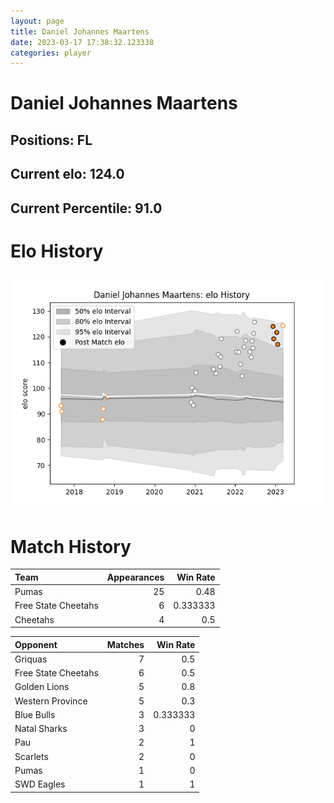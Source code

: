 ```yaml
---  
layout: page  
title: Daniel Johannes Maartens  
date: 2023-03-17 17:38:32.123338  
categories: player  
---
```

# Daniel Johannes Maartens

## Positions: FL

## Current elo: 124.0

## Current Percentile: 91.0

# Elo History


![elo history](history_DanielJohannesMaartens.png)
# Match History


| Team                |   Appearances |   Win Rate |
|:--------------------|--------------:|-----------:|
| Pumas               |            25 |   0.48     |
| Free State Cheetahs |             6 |   0.333333 |
| Cheetahs            |             4 |   0.5      |

| Opponent            |   Matches |   Win Rate |
|:--------------------|----------:|-----------:|
| Griquas             |         7 |   0.5      |
| Free State Cheetahs |         6 |   0.5      |
| Golden Lions        |         5 |   0.8      |
| Western Province    |         5 |   0.3      |
| Blue Bulls          |         3 |   0.333333 |
| Natal Sharks        |         3 |   0        |
| Pau                 |         2 |   1        |
| Scarlets            |         2 |   0        |
| Pumas               |         1 |   0        |
| SWD Eagles          |         1 |   1        |